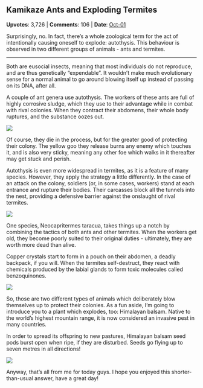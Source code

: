 ## Kamikaze Ants and Exploding Termites
    
**Upvotes**: 3,726 | **Comments**: 106 | **Date**: [Oct-01](https://www.quora.com/Are-humans-the-only-animals-which-are-known-to-intentionally-blow-themselves-up/answer/Gary-Meaney)

Surprisingly, no. In fact, there’s a whole zoological term for the act of intentionally causing oneself to explode: autothysis. This behaviour is observed in two different groups of animals - ants and termites.

* * *

Both are eusocial insects, meaning that most individuals do not reproduce, and are thus genetically “expendable”. It wouldn’t make much evolutionary sense for a normal animal to go around blowing itself up instead of passing on its DNA, after all.

A couple of ant genera use autothysis. The workers of these ants are full of highly corrosive sludge, which they use to their advantage while in combat with rival colonies. When they contract their abdomens, their whole body ruptures, and the substance oozes out.

![](https://qph.fs.quoracdn.net/main-qimg-aa32aee8e1cd18a01c28806a7173cb92-lq)

Of course, they die in the process, but for the greater good of protecting their colony. The yellow goo they release burns any enemy which touches it, and is also very sticky, meaning any other foe which walks in it thereafter may get stuck and perish.

Autothysis is even more widespread in termites, as it is a feature of many species. However, they apply the strategy a little differently. In the case of an attack on the colony, soldiers (or, in some cases, workers) stand at each entrance and rupture their bodies. Their carcasses block all the tunnels into the nest, providing a defensive barrier against the onslaught of rival termites.

![](https://qph.fs.quoracdn.net/main-qimg-ba5a0af1d8501958662f3b1b780cdd22-lq)

One species, Neocapritermes taracua, takes things up a notch by combining the tactics of both ants and other termites. When the workers get old, they become poorly suited to their original duties - ultimately, they are worth more dead than alive.

Copper crystals start to form in a pouch on their abdomen, a deadly backpack, if you will. When the termites self-destruct, they react with chemicals produced by the labial glands to form toxic molecules called benzoquinones.

![](https://qph.fs.quoracdn.net/main-qimg-0025b1b6304fde62c5083decc352d099-pjlq)

So, those are two different types of animals which deliberately blow themselves up to protect their colonies. As a fun aside, I’m going to introduce you to a plant which explodes, too: Himalayan balsam. Native to the world’s highest mountain range, it is now considered an invasive pest in many countries.

In order to spread its offspring to new pastures, Himalayan balsam seed pods burst open when ripe, if they are disturbed. Seeds go flying up to seven metres in all directions!

![](https://qph.fs.quoracdn.net/main-qimg-d2e79779a7006761db82d3f38b1e5a86-lq)

Anyway, that’s all from me for today guys. I hope you enjoyed this shorter-than-usual answer, have a great day!

